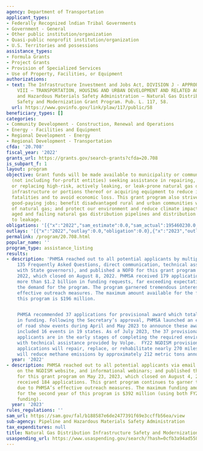 ```yaml
---
agency: Department of Transportation
applicant_types:
- Federally Recognized lndian Tribal Governments
- Government - General
- Other public institution/organization
- Quasi-public nonprofit institution/organization
- U.S. Territories and possessions
assistance_types:
- Formula Grants
- Project Grants
- Provision of Specialized Services
- Use of Property, Facilities, or Equipment
authorizations:
- text: The Infrastructure Investment and Jobs Act, DIVISION J - APPROPRIATIONS, TITLE
    VIII – TRANSPORTATION, HOUSING AND URBAN DEVELOPMENT AND RELATED AGENCIES, Pipeline
    and Hazardous Materials Safety Administration – Natural Gas Distribution Infrastructure
    Safety and Modernization Grant Program. Pub. L. 117, 58.
  url: https://www.govinfo.gov/link/plaw/117/public/58
beneficiary_types: []
categories:
- Community Development - Construction, Renewal and Operations
- Energy - Facilities and Equipment
- Regional Development - Energy
- Regional Development - Transportation
cfda: '20.708'
fiscal_year: '2022'
grants_url: https://grants.gov/search-grants?cfda=20.708
is_subpart_f: 1
layout: program
objective: Grant funds will be made available to municipality or community owned utilities
  (not including for-profit entities) seeking assistance in repairing, rehabilitating,
  or replacing high-risk, actively leaking, or leak-prone natural gas distribution
  infrastructure or portions thereof or acquiring equipment to reduce incidents and
  fatalities and to avoid economic loss. This grant program also strives to create
  good-paying jobs; benefit disadvantaged rural and urban communities with safe provision
  of natural gas; and protect our environment and reduce climate impacts by remediating
  aged and failing natural gas distribution pipelines and distribution pipe prone
  to leakage.
obligations: '[{"x":"2022","sam_estimate":0.0,"sam_actual":195460230.0,"usa_spending_actual":0.0},{"x":"2023","sam_estimate":392000000.0,"sam_actual":0.0,"usa_spending_actual":892645.0},{"x":"2024","sam_estimate":196000000.0,"sam_actual":0.0,"usa_spending_actual":195597507.0}]'
outlays: '[{"x":"2022","outlay":0.0,"obligation":0.0},{"x":"2023","outlay":883192.0,"obligation":892645.0},{"x":"2024","outlay":2085431.95,"obligation":195597507.0}]'
permalink: /program/20.708.html
popular_name: ''
program_type: assistance_listing
results:
- description: 'PHMSA reached out to all potential applicants by multiple means (webinars,
    135 Frequently Asked Questions, direct communication, technical assistance, communication
    with State governors), and published a NOFO for this grant program on May 24,
    2022, which closed on August 8, 2022. PHMSA received 179 applications totaling
    more than $1.2 billion in funding requests, far exceeding expectations and demonstrating
    the demand for the program. The program garnered tremendous interest due to PHMSA’s
    effective outreach measures. The maximum amount available for the first year of
    this program is $196 million.


    PHMSA recommended 37 applications for provisional award which totaled $195.4 million
    in funding. Following the Secretary’s approval, PHMSA launched an extensive series
    of road show events during April and May 2023 to announce these awards, which
    included 16 events in 19 states. As of July 2023, the 37 provisionally selected
    applicants are in the early stages of completing the required environmental assessment
    with technical assistance provided by Volpe.  FY22 NGDISM provisionally awarded
    applications will repair, replace, or rehabilitate nearly 270 miles of pipe and
    will reduce methane emissions by approximately 212 metric tons annually.'
  year: '2022'
- description: PHMSA reached out to all potential applicants via email blasts, information
    on the NGDISM website, and informational webinars; and published the FY23 NOFO
    for this grant program on May 23, 2023, which closed on August 4, 2023. PHMSA
    received 184 applications. This grant program continues to garner tremendous interest
    due to PHMSA’s effective outreach measures. The maximum funding amount available
    for the second year of this program is $392 million (using both FY23 and FY24
    funding).
  year: '2023'
rules_regulations: ''
sam_url: https://sam.gov/fal/b188587e6de2477391f69e3ccffb56ea/view
sub-agency: Pipeline and Hazardous Materials Safety Administration
tax_expenditures: null
title: Natural Gas Distribution Infrastructure Safety and Modernization Grant Program
usaspending_url: https://www.usaspending.gov/search/?hash=0cfb3a94ad558c95c8b2b360fedae794
---
```

